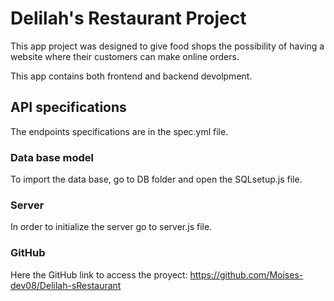 # Delilah's Restaurant Project
This app project was designed to give food shops the possibility of having a website where their customers can make online orders.

This app contains both frontend and backend devolpment.

## API specifications 
The endpoints specifications are in the spec.yml file.

### Data base model
To import the data base, go to DB folder and open the SQLsetup.js file. 

### Server
In order to initialize the server go to server.js file.

### GitHub
Here the GitHub link to access the proyect:
https://github.com/Moises-dev08/Delilah-sRestaurant 
